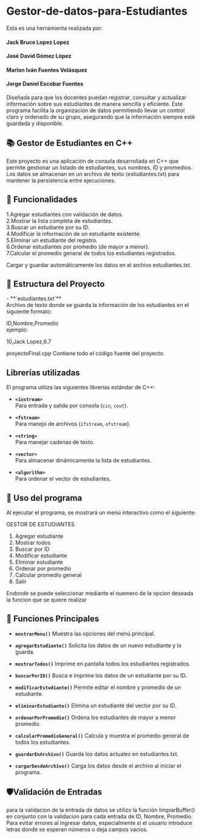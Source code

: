 # Gestor-de-datos-para-Estudiantes
Esta es una herramienta realizada por:<br>

<h4>Jack Bruce Lopez Lopez</h4>
<h4>José David Gómez López</h4>
<h4>Marlon Iván Fuentes Velásquez</h4>
<h4>Jorge Daniel Escobar Fuentes</h4>

Diseñada para que los docentes puedan registrar, consultar y actualizar información sobre sus estudiantes de manera sencilla y eficiente. Este programa facilita la organización de datos permitiendo llevar un control claro y ordenado de su grupo, asegurando que la información siempre esté guardada y disponible.
<h2>📚 Gestor de Estudiantes en C++</h2>

Este proyecto es una aplicación de consola desarrollada en C++ que permite gestionar un listado de estudiantes, sus nombres, ID y promedios. Los datos se almacenan en un archivo de texto (estudiantes.txt) para mantener la persistencia entre ejecuciones.

<h2>🧩 Funcionalidades</h2>
1.Agregar estudiantes con validación de datos.<br>
2.Mostrar la lista completa de estudiantes.<br>
3.Buscar un estudiante por su ID.<br>
4.Modificar la información de un estudiante existente.<br>
5.Eliminar un estudiante del registro.<br>
6.Ordenar estudiantes por promedio (de mayor a menor).<br>
7.Calcular el promedio general de todos los estudiantes registrados.<br>

Cargar y guardar automáticamente los datos en el archivo estudiantes.txt.<br>

<h2>📁 Estructura del Proyecto</h2>
- **`estudiantes.txt`**<br>
Archivo de texto donde se guarda la información de los estudiantes en el siguiente formato:<br>

ID,Nombre,Promedio<br>
ejemplo:<br>

10,Jack Lopez,6.7

proyectoFinal.cpp
Contiene todo el código fuente del proyecto.<br>

<h2>Librerías utilizadas</h2>

El programa utiliza las siguientes librerías estándar de C++:

- **`<iostream>`**  
  Para entrada y salida por consola (`cin`, `cout`).

- **`<fstream>`**  
  Para manejo de archivos (`ifstream`, `ofstream`).

- **`<string>`**  
  Para manejar cadenas de texto.

- **`<vector>`**  
  Para almacenar dinámicamente la lista de estudiantes.

- **`<algorithm>`**  
  Para ordenar el vector de estudiantes.

<h2>📌 Uso del programa</h2>

Al ejecutar el programa, se mostrará un menú interactivo como el siguiente:<br>

GESTOR DE ESTUDIANTES<br>
1. Agregar estudiante<br>
2. Mostrar todos<br>
3. Buscar por ID<br>
4. Modificar estudiante<br>
5. Eliminar estudiante<br>
6. Ordenar por promedio<br>
7. Calcular promedio general<br>
0. Salir<br>

Endonde se puede seleccionar mediante el nuemero de la opcion deseada la funcion que se quiere realizar<br>

<h2>📝 Funciones Principales</h2>

- **`mostrarMenu()`**  	Muestra las opciones del menú principal.<br>

- **`agregarEstudiante()`**	Solicita los datos de un nuevo estudiante y lo guarda.<br>

- **`mostrarTodos()`**	Imprime en pantalla todos los estudiantes registrados.<br>

- **`buscarPorID()`**	Busca e imprime los datos de un estudiante por su ID.<br>

- **`modificarEstudiante()`**	Permite editar el nombre y promedio de un estudiante.<br>

- **`eliminarEstudiante()`**	Elimina un estudiante del vector por su ID.<br>

- **`ordenarPorPromedio()`**	Ordena los estudiantes de mayor a menor promedio.<br>

- **`calcularPromedioGeneral()`**	Calcula y muestra el promedio general de todos los estudiantes.<br>

- **`guardarEnArchivo()`**	Guarda los datos actuales en estudiantes.txt.<br>

- **`cargarDesdeArchivo()`**	Carga los datos desde el archivo al iniciar el programa.<br>

<h2>🛡️Validación de Entradas</h2>
para la validacion de la entrada de datos se utilizo la función limpiarBuffer() en conjunto con la validacion para cada entrada de ID, Nombre, Promedio.<br>
Para evitar errores al ingresar datos, especialmente si el usuario introduce letras donde se esperan números o deja campos vacíos.
